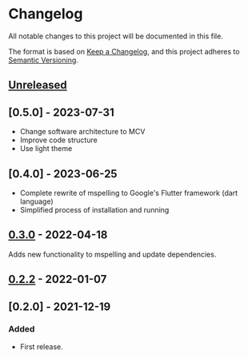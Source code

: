 # Changelog
All notable changes to this project will be documented in this file.

The format is based on [Keep a Changelog](https://keepachangelog.com/en/1.0.0/),
and this project adheres to [Semantic Versioning](https://semver.org/spec/v2.0.0.html).


## [Unreleased]
## [0.5.0] - 2023-07-31
- Change software architecture to MCV
- Improve code structure
- Use light theme

## [0.4.0] - 2023-06-25
- Complete rewrite of mspelling to Google's Flutter framework (dart language)
- Simplified process of installation and running

## [0.3.0] - 2022-04-18
Adds new functionality to mspelling and update dependencies.

## [0.2.2] - 2022-01-07

## [0.2.0] - 2021-12-19
### Added
- First release.

[Unreleased]: https://github.com/mario-bermonti/mspelling/compare/v0.3.0...HEAD
[0.3.0]: https://github.com/mario-bermonti/mspelling/compare/v0.2.2...v0.3.0
[0.2.2]: https://github.com/mario-bermonti/mspelling/compare/v0.2.1...v0.2.2
[0.2.1]: https://github.com/mario-bermonti/mspelling/compare/releases/tag/v0.2.1
